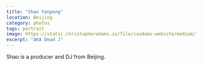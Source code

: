 ```yaml
---
title: "Shao Yanpeng"
location: Beijing
category: photos
tags: portrait
image: https://static.christopheradams.io/file/cxadams-website/medium/flickr/8191/8122265571_bc2700623d_k.jpg
excerpt: "AKA Dead J"
---
```


Shao is a producer and DJ from Beijing.
